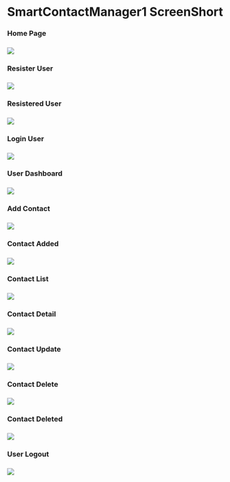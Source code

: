 # SmartContactManager1 ScreenShort
<h3>Home Page<h3>
  <img src="ScreenShort/Home.JPG">
<h3>Resister User<h3>
  <img src="ScreenShort/Resister.JPG">
  <h3>Resistered User<h3>
    <img src="ScreenShort/Resister_Successfully.JPG">
    <h3>Login User<h3>
    <img src="ScreenShort/Login.JPG">
     <h3>User Dashboard<h3>
    <img src="ScreenShort/Dashboard.JPG">
       <h3>Add Contact<h3>
  <img src="ScreenShort/Add_Contact.JPG">
         <h3>Contact Added<h3>
  <img src="ScreenShort/Added_Contact.JPG">
           <h3>Contact List <h3>
  <img src="ScreenShort/Contact.JPG">
               <h3>Contact Detail <h3>
  <img src="ScreenShort/Contact_detai.JPG">
                   <h3>Contact Update <h3>
  <img src="ScreenShort/Update_Contact.JPG">
                       <h3>Contact Delete <h3>
  <img src="ScreenShort/Delete_Contact.JPG">
                           <h3>Contact Deleted <h3>
  <img src="ScreenShort/Contact_Deleted.JPG">
                               <h3>User  Logout<h3>
  <img src="ScreenShort/Logout.JPG">
